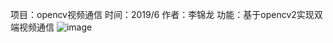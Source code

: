 项目：opencv视频通信
时间：2019/6
作者：李锦龙
功能：基于opencv2实现双端视频通信
![image](https://github.com/NarcissusQAQ/LINUX/blob/master/pic/3.gif)

